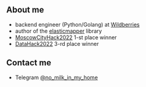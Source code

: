 ## About me
- backend engineer (Python/Golang) at [Wildberries](wildberries.ru)
- author of the [elasticmapper](https://github.com/nomilkinmyhome/elasticmapper) library
- [MoscowCityHack2022](https://moscityhack2022.innoagency.ru/) 1-st place winner
- [DataHack2022](https://data-hack.ru/) 3-rd place winner

## Contact me
- Telegram [@no_milk_in_my_home](https://t.me/no_milk_in_my_home)
